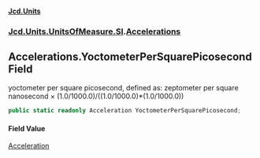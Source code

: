 #### [Jcd.Units](index.md 'index')
### [Jcd.Units.UnitsOfMeasure.SI](Jcd.Units.UnitsOfMeasure.SI.md 'Jcd.Units.UnitsOfMeasure.SI').[Accelerations](Accelerations.md 'Jcd.Units.UnitsOfMeasure.SI.Accelerations')

## Accelerations.YoctometerPerSquarePicosecond Field

yoctometer per square picosecond, defined as: zeptometer per square nanosecond × (1.0/1000.0)/((1.0/1000.0)*(1.0/1000.0))

```csharp
public static readonly Acceleration YoctometerPerSquarePicosecond;
```

#### Field Value
[Acceleration](Acceleration.md 'Jcd.Units.UnitTypes.Acceleration')